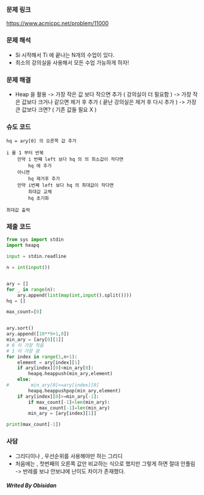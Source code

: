 ### 문제 링크
https://www.acmicpc.net/problem/11000

### 문제 해석
- Si 시작해서 Ti 에 끝나는 N개의 수업이 있다.
- 최소의 강의실을 사용해서 모든 수업 가능하게 하자!

### 문제 해결
-  Heap 을 활용
	-> 가장 작은 값 보다 작으면 추가 ( 강의실이 더 필요함 )
	-> 가장 작은 값보다 크거나 같으면 제거 후 추가 ( 끝난 강의실은 제거 후 다시 추가 )
	-> 가장 큰 값보다 크면? ( 기존 값들 필요 X )
### 슈도 코드
``` Text
hq = ary[0] 의 오른쪽 값 추가

i 를 1 부터 반복
	만약 i 번쨰 left 보다 hq 의 의 최소값이 작다면
		hq 에 추가
	아니면
		hq 제거후 추가
	만약 i번째 left 보다 hq 의 최대값이 작다면
		최대값 교체
		hq 초기화

최대값 출력

```

### 제출 코드
``` python
from sys import stdin
import heapq

input = stdin.readline

n = int(input())


ary = []
for _ in range(n):
    ary.append(list(map(int,input().split())))
hq = []

max_count=[0]


ary.sort()
ary.append([10**9+1,0])
min_ary = [ary[0][1]]
# 0 이 가장 작음
# 1 이 가장 큼
for index in range(1,n+1):
    element = ary[index][1]
    if ary[index][0]<min_ary[0]:
        heapq.heappush(min_ary,element)
    else:
#        min_ary[0]<=ary[index][0]
        heapq.heappushpop(min_ary,element)
    if ary[index][0]>=min_ary[-1]:
        if max_count[-1]<len(min_ary):
            max_count[-1]=len(min_ary)
        min_ary = [ary[index][1]]

print(max_count[-1])
```

### 사담
- 그리디이나 , 우선순위를 사용해야만 하는 그리디
- 처음에는 , 첫번째의 오른쪽 값만 비교하는 식으로 했지만 그렇게 하면 절대 안풀림
	-> 반레를 보냐 안보냐에 난이도 차이가 존재했다.

##### Writed By Obisidan